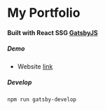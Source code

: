 # My Portfolio

#### Built with React SSG [GatsbyJS](https://www.gatsbyjs.org/) 

##### Demo
- Website [link](http://lh.now.sh)

##### Develop
``npm run gatsby-develop``


